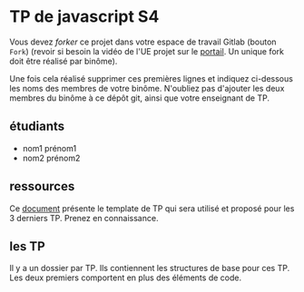 # TP de javascript S4

Vous devez *forker* ce projet dans votre espace de travail Gitlab (bouton `Fork`) (revoir si besoin la vidéo de l'UE projet sur le [portail](https://www.fil.univ-lille1.fr/portail/index.php?dipl=L&sem=S4&ue=Projet&label=Documents).
Un unique fork doit être réalisé par binôme).

Une fois cela réalisé supprimer ces premières lignes et indiquez ci-dessous les noms des membres de votre binôme.
N'oubliez pas d'ajouter les deux membres du binôme à ce dépôt git, ainsi que votre enseignant de TP.


## étudiants

 - nom1 prénom1
 - nom2 prénom2

## ressources

  Ce [document](https://www.fil.univ-lille.fr/~routier/enseignement/licence/js-s4/html/template-app.html) présente le template de TP qui sera utilisé et proposé pour les 3 derniers TP. Prenez en connaissance.

## les TP

Il y a un dossier par TP. Ils contiennent les structures de base pour ces TP. Les deux premiers comportent en plus des éléments de code.
